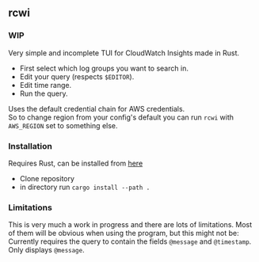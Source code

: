## rcwi

### WIP

Very simple and incomplete TUI for CloudWatch Insights made in Rust.

- First select which log groups you want to search in.
- Edit your query (respects `$EDITOR`).
- Edit time range.
- Run the query.

Uses the default credential chain for AWS credentials.  
So to change region from your config's default you can run `rcwi` with `AWS_REGION` set to something else.

### Installation

Requires Rust, can be installed from [here](https://rustup.rs/)

- Clone repository
- in directory run `cargo install --path .`


### Limitations

This is very much a work in progress and there are lots of limitations.
Most of them will be obvious when using the program, but this might not be:  
Currently requires the query to contain the fields `@message` and `@timestamp`.
Only displays `@message`.
